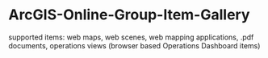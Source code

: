# ArcGIS-Online-Group-Item-Gallery

supported items: web maps, web scenes, web mapping applications, .pdf documents, operations views (browser based Operations Dashboard items) 
